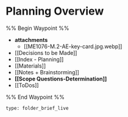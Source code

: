 # Planning Overview

%% Begin Waypoint %%
- **attachments**
	- [[ME1076-M.2-AE-key-card.jpg.webp]]
- [[Decisions to be Made]]
- [[Index - Planning]]
- [[Materials]]
- [[Notes + Brainstorming]]
- **[[Scope Questions-Determination]]**
- [[ToDos]]

%% End Waypoint %%

 
```ccard
type: folder_brief_live
```
 